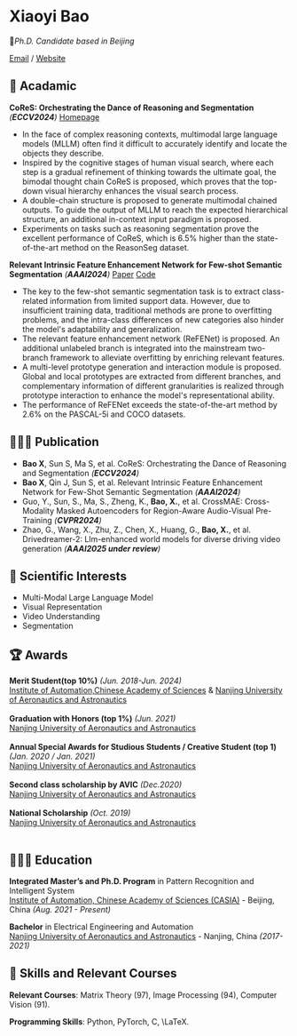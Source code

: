 # Xiaoyi Bao

🌱_Ph.D. Candidate based in Beijing_ <br>

[Email](baoxiaoyi2021@ia.ac.cn) / [Website](https://baoxiaoyi.github.io/) 


## 🐻 Acadamic

**CoReS: Orchestrating the Dance of Reasoning and Segmentation**  _(**ECCV2024**)_ [Homepage](https://chain-of-reasoning-and-segmentation.github.io/) <br>
  - In the face of complex reasoning contexts, multimodal large language models (MLLM) often find it difficult to accurately identify and locate the objects they describe.
  - Inspired by the cognitive stages of human visual search, where each step is a gradual refinement of thinking towards the ultimate goal, the bimodal thought chain CoReS is proposed, which proves that the top-down visual hierarchy enhances the visual search process.
  - A double-chain structure is proposed to generate multimodal chained outputs. To guide the output of MLLM to reach the expected hierarchical structure, an additional in-context input paradigm is proposed.
  - Experiments on tasks such as reasoning segmentation prove the excellent performance of CoReS, which is 6.5% higher than the state-of-the-art method on the ReasonSeg dataset.

**Relevant Intrinsic Feature Enhancement Network for Few-shot Semantic Segmentation**  _(**AAAI2024**)_ [Paper](https://arxiv.org/abs/2312.06474)  [Code](https://github.com/baoxiaoyi/RiFeNet)<br>
  - The key to the few-shot semantic segmentation task is to extract class-related information from limited support data. However, due to insufficient training data, traditional methods are prone to overfitting problems, and the intra-class differences of new categories also hinder the model's adaptability and generalization.
  - The relevant feature enhancement network (ReFENet) is proposed. An additional unlabeled branch is integrated into the mainstream two-branch framework to alleviate overfitting by enriching relevant features.
  - A multi-level prototype generation and interaction module is proposed. Global and local prototypes are extracted from different branches, and complementary information of different granularities is realized through prototype interaction to enhance the model's representational ability.
  - The performance of ReFENet exceeds the state-of-the-art method by 2.6% on the PASCAL-5i and COCO datasets.


## 👩🏼‍💻 Publication

  - **Bao X**, Sun S, Ma S, et al. CoReS: Orchestrating the Dance of Reasoning and Segmentation	_(**ECCV2024**)_
  - **Bao X**, Qin J, Sun S, et al. Relevant Intrinsic Feature Enhancement Network for Few-Shot Semantic Segmentation	_(**AAAI2024**)_
  - Guo, Y., Sun, S., Ma, S., Zheng, K., **Bao, X.**, et al. CrossMAE: Cross-Modality Masked Autoencoders for Region-Aware Audio-Visual Pre-Training _(**CVPR2024**)_
  - Zhao, G., Wang, X., Zhu, Z., Chen, X., Huang, G., **Bao, X.**, et al. Drivedreamer-2: Llm-enhanced world models for diverse driving video generation _(**AAAI2025 under review**)_


## 💖 Scientific Interests
 - Multi-Modal Large Language Model
 - Visual Representation
 - Video Understanding
 - Segmentation


## 🏆 Awards

**Merit Student(top 10%)**  _(Jun. 2018-Jun. 2024)_ <br>
[Institute of Automation,Chinese Academy of Sciences](https://ia.cas.cn/) & [Nanjing University of Aeronautics and Astronautics](http://nuaa.edu.cn/)
<br><br>
**Graduation with Honors (top 1%)** _(Jun. 2021)_ <br>
[Nanjing University of Aeronautics and Astronautics](http://nuaa.edu.cn/)
<br><br>
**Annual Special Awards for Studious Students / Creative Student (top 1)** _(Jan. 2020 / Jan. 2021)_ <br>
[Nanjing University of Aeronautics and Astronautics](http://nuaa.edu.cn/)
<br><br>
**Second class scholarship by AVIC** _(Dec.2020)_ <br>
[Nanjing University of Aeronautics and Astronautics](http://nuaa.edu.cn/)
<br><br>
**National Scholarship** _(Oct. 2019)_ <br>
[Nanjing University of Aeronautics and Astronautics](http://nuaa.edu.cn/)
<br><br>


## 👩🏼‍🎓 Education

**Integrated Master’s and Ph.D. Program** in Pattern Recognition and Intelligent System<br>
[Institute of Automation, Chinese Academy of Sciences (CASIA)](http://english.ia.cas.cn/) - Beijing, China _(Aug. 2021 - Present)_ <br>

**Bachelor** in Electrical Engineering and Automation<br>
[Nanjing University of Aeronautics and Astronautics](http://nuaa.edu.cn/) - Nanjing, China _(2017- 2021)_


## 💫 Skills and Relevant Courses
**Relevant Courses**: Matrix Theory (97), Image Processing (94), Computer Vision (91).

**Programming Skills**: Python, PyTorch, C, \LaTeX.

<br><br>
